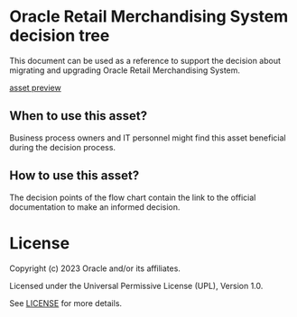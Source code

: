 # Oracle Retail Merchandising System decision tree

This document can be used as a reference to support the decision about migrating and upgrading Oracle Retail Merchandising System.

[asset preview](http://htmlpreview.github.io/?https://github.com/oracle-devrel/technology-engineering/tree/main/cloud-architecture/oracle-apps-hyperion-siebel-gbu/gbu/retail-gbu/rms-decision-tree/files/rms-decision-tree.html)

## When to use this asset?

Business process owners and IT personnel might find this asset beneficial during the decision process.

## How to use this asset?

The decision points of the flow chart contain the link to the official documentation to make an informed decision.

# License

Copyright (c) 2023 Oracle and/or its affiliates.

Licensed under the Universal Permissive License (UPL), Version 1.0.

See [LICENSE](LICENSE) for more details.
